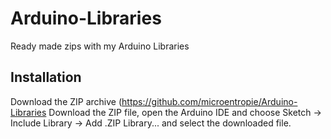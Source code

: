 # Arduino-Libraries
Ready made zips with my Arduino Libraries

Installation
------------
Download the ZIP archive (<https://github.com/microentropie/Arduino-Libraries>
Download the ZIP file,
open the Arduino IDE and choose Sketch -> Include Library -> Add .ZIP Library... and select the downloaded file.
